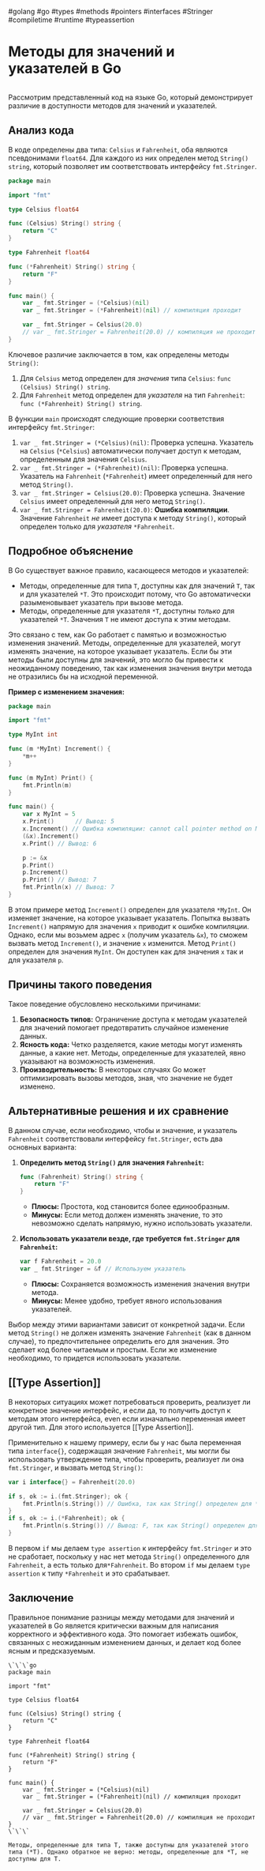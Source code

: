 #golang #go #types #methods #pointers #interfaces #Stringer #compiletime #runtime #typeassertion

# Методы для значений и указателей в Go

```table-of-contents
```

Рассмотрим представленный код на языке Go, который демонстрирует различие в доступности методов для значений и указателей.

## Анализ кода

В коде определены два типа: `Celsius` и `Fahrenheit`, оба являются псевдонимами `float64`. Для каждого из них определен метод `String() string`, который позволяет им соответствовать интерфейсу `fmt.Stringer`.

```go
package main

import "fmt"

type Celsius float64

func (Celsius) String() string {
	return "C"
}

type Fahrenheit float64

func (*Fahrenheit) String() string {
	return "F"
}

func main() {
	var _ fmt.Stringer = (*Celsius)(nil)
	var _ fmt.Stringer = (*Fahrenheit)(nil) // компиляция проходит

	var _ fmt.Stringer = Celsius(20.0)
	// var _ fmt.Stringer = Fahrenheit(20.0) // компиляция не проходит
}
```

Ключевое различие заключается в том, как определены методы `String()`:

1.  Для `Celsius` метод определен для *значения* типа `Celsius`: `func (Celsius) String() string`.
2.  Для `Fahrenheit` метод определен для *указателя* на тип `Fahrenheit`: `func (*Fahrenheit) String() string`.

В функции `main` происходят следующие проверки соответствия интерфейсу `fmt.Stringer`:

1.  `var _ fmt.Stringer = (*Celsius)(nil)`: Проверка успешна. Указатель на `Celsius` (`*Celsius`) автоматически получает доступ к методам, определенным для значения `Celsius`.
2.  `var _ fmt.Stringer = (*Fahrenheit)(nil)`: Проверка успешна. Указатель на `Fahrenheit` (`*Fahrenheit`) имеет определенный для него метод `String()`.
3.  `var _ fmt.Stringer = Celsius(20.0)`: Проверка успешна. Значение `Celsius` имеет определенный для него метод `String()`.
4.  `var _ fmt.Stringer = Fahrenheit(20.0)`:  **Ошибка компиляции**. Значение `Fahrenheit` *не* имеет доступа к методу `String()`, который определен только для *указателя* `*Fahrenheit`.

## Подробное объяснение

В Go существует важное правило, касающееся методов и указателей:

*   Методы, определенные для типа `T`, доступны как для значений `T`, так и для указателей `*T`. Это происходит потому, что Go автоматически разыменовывает указатель при вызове метода.
*   Методы, определенные для указателя `*T`, доступны *только* для указателей `*T`. Значения `T` не имеют доступа к этим методам.

Это связано с тем, как Go работает с памятью и возможностью изменения значений. Методы, определенные для указателей, могут изменять значение, на которое указывает указатель. Если бы эти методы были доступны для значений, это могло бы привести к неожиданному поведению, так как изменения значения внутри метода не отразились бы на исходной переменной.

**Пример с изменением значения:**

```go
package main

import "fmt"

type MyInt int

func (m *MyInt) Increment() {
	*m++
}

func (m MyInt) Print() {
    fmt.Println(m)
}

func main() {
	var x MyInt = 5
	x.Print()      // Вывод: 5
	x.Increment() // Ошибка компиляции: cannot call pointer method on MyInt
    (&x).Increment()
    x.Print() // Вывод: 6

	p := &x
    p.Print()
	p.Increment()
    p.Print() // Вывод: 7
	fmt.Println(x) // Вывод: 7
}
```

В этом примере метод `Increment()` определен для указателя `*MyInt`. Он изменяет значение, на которое указывает указатель. Попытка вызвать `Increment()` напрямую для значения `x` приводит к ошибке компиляции. Однако, если мы возьмем адрес `x` (получим указатель `&x`), то сможем вызвать метод `Increment()`, и значение `x` изменится. Метод `Print()` определен для значения `MyInt`. Он доступен как для значения `x` так и для указателя `p`.

## Причины такого поведения

Такое поведение обусловлено несколькими причинами:

1.  **Безопасность типов:** Ограничение доступа к методам указателей для значений помогает предотвратить случайное изменение данных.
2.  **Ясность кода:** Четко разделяется, какие методы могут изменять данные, а какие нет. Методы, определенные для указателей, явно указывают на возможность изменения.
3.  **Производительность:** В некоторых случаях Go может оптимизировать вызовы методов, зная, что значение не будет изменено.

## Альтернативные решения и их сравнение

В данном случае, если необходимо, чтобы и значение, и указатель `Fahrenheit` соответствовали интерфейсу `fmt.Stringer`, есть два основных варианта:

1.  **Определить метод `String()` для значения `Fahrenheit`:**

    ```go
    func (Fahrenheit) String() string {
        return "F"
    }
    ```

    *   **Плюсы:** Простота, код становится более единообразным.
    *   **Минусы:** Если метод должен изменять значение, то это невозможно сделать напрямую, нужно использовать указатели.

2.  **Использовать указатели везде, где требуется `fmt.Stringer` для `Fahrenheit`:**

    ```go
    var f Fahrenheit = 20.0
    var _ fmt.Stringer = &f // Используем указатель
    ```

    *   **Плюсы:** Сохраняется возможность изменения значения внутри метода.
    *   **Минусы:** Менее удобно, требует явного использования указателей.

Выбор между этими вариантами зависит от конкретной задачи. Если метод `String()` не должен изменять значение `Fahrenheit` (как в данном случае), то предпочтительнее определить его для значения.  Это сделает код более читаемым и простым. Если же изменение необходимо, то придется использовать указатели.

##  [[Type Assertion]]

В некоторых ситуациях может потребоваться проверить, реализует ли конкретное значение интерфейс, и если да, то получить доступ к методам этого интерфейса, even если изначально переменная имеет другой тип. Для этого используется [[Type Assertion]].

Применительно к нашему примеру, если бы у нас была переменная типа `interface{}`, содержащая значение `Fahrenheit`, мы могли бы использовать утверждение типа, чтобы проверить, реализует ли она `fmt.Stringer`, и вызвать метод `String()`:

```go
var i interface{} = Fahrenheit(20.0)

if s, ok := i.(fmt.Stringer); ok {
	fmt.Println(s.String()) // Ошибка, так как String() определен для *Fahrenheit
}
if s, ok := i.(*Fahrenheit); ok {
	fmt.Println(s.String()) // Вывод: F, так как String() определен для *Fahrenheit
}
```
В первом `if` мы делаем `type assertion` к интерфейсу `fmt.Stringer` и это не сработает, поскольку у нас нет метода `String()` определенного для `Fahrenheit`, а есть только для`*Fahrenheit`. Во втором `if` мы делаем `type assertion` к типу `*Fahrenheit` и это срабатывает.
## Заключение
Правильное понимание разницы между методами для значений и указателей в Go является критически важным для написания корректного и эффективного кода. Это помогает избежать ошибок, связанных с неожиданным изменением данных, и делает код более ясным и предсказуемым.

```old
\`\`\`go
package main

import "fmt"

type Celsius float64

func (Celsius) String() string {
	return "C"
}

type Fahrenheit float64

func (*Fahrenheit) String() string {
	return "F"
}

func main() {
	var _ fmt.Stringer = (*Celsius)(nil)
	var _ fmt.Stringer = (*Fahrenheit)(nil) // компиляция проходит

	var _ fmt.Stringer = Celsius(20.0)
	// var _ fmt.Stringer = Fahrenheit(20.0) // компиляция не проходит
}
\`\`\`

Методы, определенные для типа T, также доступны для указателей этого типа (*T). Однако обратное не верно: методы, определенные для *T, не доступны для T.

```
